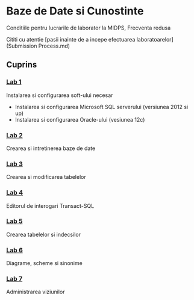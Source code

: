# Baze de Date si Cunostinte
Conditiile pentru lucrarile de laborator la MIDPS, Frecventa redusa

 Cititi cu atentie [pasii inainte de a incepe efectuarea laboratoarelor](Submission Process.md)
## Cuprins

### [Lab 1]()
Instalarea si configurarea soft-ului necesar
  - Instalarea si configurarea Microsoft SQL serverului (versiunea 2012 si up)
  - Instalarea si configurarea Oracle-ului (vesiunea 12c)

### [Lab 2]()
Crearea si intretinerea baze de date

### [Lab 3]()
Crearea si modificarea tabelelor

### [Lab 4]()
Editorul de interogari Transact-SQL

### [Lab 5]()
Crearea tabelelor si indecsilor

### [Lab 6]()
Diagrame, scheme si sinonime

### [Lab 7]()
Administrarea viziunilor
  

